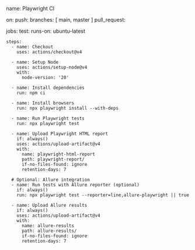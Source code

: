 name: Playwright CI

on:
  push:
    branches: [ main, master ]
  pull_request:

jobs:
  test:
    runs-on: ubuntu-latest

    steps:
      - name: Checkout
        uses: actions/checkout@v4

      - name: Setup Node
        uses: actions/setup-node@v4
        with:
          node-version: '20'

      - name: Install dependencies
        run: npm ci

      - name: Install browsers
        run: npx playwright install --with-deps

      - name: Run Playwright tests
        run: npx playwright test

      - name: Upload Playwright HTML report
        if: always()
        uses: actions/upload-artifact@v4
        with:
          name: playwright-html-report
          path: playwright-report/
          if-no-files-found: ignore
          retention-days: 7

      # Optional: Allure integration
      - name: Run tests with Allure reporter (optional)
        if: always()
        run: npx playwright test --reporter=line,allure-playwright || true

      - name: Upload Allure results
        if: always()
        uses: actions/upload-artifact@v4
        with:
          name: allure-results
          path: allure-results/
          if-no-files-found: ignore
          retention-days: 7

